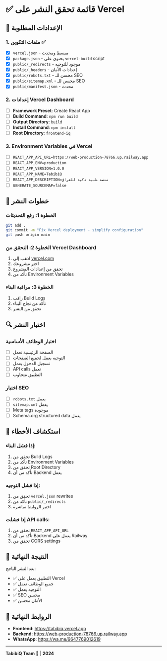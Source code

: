 # ✅ قائمة تحقق النشر على Vercel

## 🔧 الإعدادات المطلوبة

### 1. ملفات التكوين ✅
- [x] `vercel.json` - مبسط ومحدث
- [x] `package.json` - يحتوي على `vercel-build` script
- [x] `public/_redirects` - موجود للتوجيه
- [x] `public/_headers` - إعدادات الأمان
- [x] `public/robots.txt` - محسن للـ SEO
- [x] `public/sitemap.xml` - محسن للـ SEO
- [x] `public/manifest.json` - محدث

### 2. إعدادات Vercel Dashboard
- [ ] **Framework Preset**: Create React App
- [ ] **Build Command**: `npm run build`
- [ ] **Output Directory**: `build`
- [ ] **Install Command**: `npm install`
- [ ] **Root Directory**: `frontend-iq`

### 3. Environment Variables في Vercel
- [ ] `REACT_APP_API_URL=https://web-production-78766.up.railway.app`
- [ ] `REACT_APP_ENV=production`
- [ ] `REACT_APP_VERSION=1.0.0`
- [ ] `REACT_APP_NAME=TabibiQ`
- [ ] `REACT_APP_DESCRIPTION=منصة طبية ذكية للعراق`
- [ ] `GENERATE_SOURCEMAP=false`

## 🚀 خطوات النشر

### الخطوة 1: رفع التحديثات
```bash
git add .
git commit -m "Fix Vercel deployment - simplify configuration"
git push origin main
```

### الخطوة 2: التحقق من Vercel Dashboard
1. اذهب إلى [vercel.com](https://vercel.com)
2. اختر مشروعك
3. تحقق من إعدادات المشروع
4. تأكد من Environment Variables

### الخطوة 3: مراقبة البناء
1. راقب Build Logs
2. تأكد من نجاح البناء
3. تحقق من النشر

## 🔍 اختبار النشر

### اختبار الوظائف الأساسية
- [ ] الصفحة الرئيسية تعمل
- [ ] التوجيه يعمل لجميع الصفحات
- [ ] تسجيل الدخول يعمل
- [ ] API calls تعمل
- [ ] التطبيق متجاوب

### اختبار SEO
- [ ] `robots.txt` يعمل
- [ ] `sitemap.xml` يعمل
- [ ] Meta tags موجودة
- [ ] Schema.org structured data يعمل

## 🐛 استكشاف الأخطاء

### إذا فشل البناء:
1. تحقق من Build Logs
2. تأكد من Environment Variables
3. تحقق من Root Directory
4. تأكد من أن Backend يعمل

### إذا فشل التوجيه:
1. تحقق من `vercel.json` rewrites
2. تأكد من `public/_redirects`
3. اختبر الروابط مباشرة

### إذا فشلت API calls:
1. تحقق من `REACT_APP_API_URL`
2. تأكد من أن Backend يعمل على Railway
3. تحقق من CORS settings

## 📱 النتيجة النهائية

بعد النشر الناجح:
- ✅ التطبيق يعمل على Vercel
- ✅ جميع الوظائف تعمل
- ✅ التوجيه يعمل
- ✅ SEO محسن
- ✅ الأمان محسن

## 🔗 الروابط النهائية

- **Frontend**: https://tabibiq.vercel.app
- **Backend**: https://web-production-78766.up.railway.app
- **WhatsApp**: https://wa.me/9647769012619

---
**TabibiQ Team** 🏥 | **2024** 